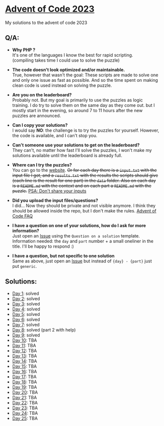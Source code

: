 # [Advent of Code 2023](https://adventofcode.com/2023)
My solutions to the advent of code 2023

## Q/A:
- **Why PHP ?**  
  It's one of the languages I know the best for rapid scripting.  
  (compiling takes time I could use to solve the puzzle)


- **The code doesn't look optimized and/or maintainable.**  
  True, however that wasn't the goal: These scripts are made
  to solve one and only one issue as fast as possible. And so the time
  spent on making clean code is used instead on solving the puzzle.


- **Are you on the leaderboard?**  
  Probably not. But my goal is primarily to use the puzzles as 
  logic training. I do try to solve them on the same day as they come out.
  but I mostly start in the evening, so around 7 to 11 hours after
  the new puzzles are announced.


- **Can I copy your solutions?**  
  I would say **NO**: the challenge is to try the puzzles for yourself.
  However, the code is available, and I can't stop you.


- **Can't someone use your solutions to get on the leaderboard?**  
  They can't, no matter how fast I'll solve the puzzles, 
  I won't make my solutions available until the leaderboard is already full.


- **Where can I try the puzzles?**  
  You can go to the [website](https://adventofcode.com/2023).
  ~~Or for each day there is a ``input.txt`` with the input file I got, and a 
  ``results.txt`` with the results the scripts should give 
  (each line is the result for one part) in the ``data`` folder.
  Also on each day is a ``README.md`` with the context and on each part a
  ``README.md`` with the puzzle.~~ 
  [PSA: Don't share your inputs](https://www.reddit.com/r/adventofcode/comments/18an94z/psa_dont_share_your_inputs_even_in_your_github/)


- **Did you upload the input files/questions?**  
  I did... Now they should be private and not visible anymore. I think they
  should be allowed inside the repo, but I don't make the rules.
  [Advent of Code FAQ](https://adventofcode.com/2023/about#faq_copying)
  

- **I have a question on one of your solutions, how do I ask for more information?**  
  Just open an 
  [Issue](https://github.com/TomKauffeld/advent-of-code-2023/issues/new?assignees=TomKauffeld&labels=documentation%2C+QA&projects=&template=question-on-a-solution.md&title=%5BQA%5D+%7Bday%7D+-+%7Bpart%7D+-+%7Bsummary%7D) 
  using the ``Question on a solution`` template.
  Information needed: the ``day`` and ``part`` number + a small oneliner 
  in the title. I'll be happy to respond :)


- **I have a question, but not specific to one solution**  
  Same as above, just open an
  [Issue](https://github.com/TomKauffeld/advent-of-code-2023/issues/new?assignees=TomKauffeld&labels=documentation%2C+QA&projects=&template=question-on-a-solution.md&title=%5BQA%5D+generic+-+%7Bsummary%7D) 
  but instead of ``{day} - {part}`` just put ``generic``.


## Solutions:
* [Day 1](day01/README.md): solved
* [Day 2](day02/README.md): solved
* [Day 3](day03/README.md): solved
* [Day 4](day04/README.md): solved
* [Day 5](day05/README.md): solved
* [Day 6](day06/README.md): solved
* [Day 7](day07/README.md): solved
* [Day 8](day08/README.md): solved (part 2 with help)
* [Day 9](day09/README.md): solved
* [Day 10](day10/README.md): TBA
* [Day 11](day11/README.md): TBA
* [Day 12](day12/README.md): TBA
* [Day 13](day13/README.md): TBA
* [Day 14](day14/README.md): TBA
* [Day 15](day15/README.md): TBA
* [Day 16](day16/README.md): TBA
* [Day 17](day17/README.md): TBA
* [Day 18](day18/README.md): TBA
* [Day 19](day19/README.md): TBA
* [Day 20](day20/README.md): TBA
* [Day 21](day21/README.md): TBA
* [Day 22](day22/README.md): TBA
* [Day 23](day23/README.md): TBA
* [Day 24](day24/README.md): TBA
* [Day 25](day25/README.md): TBA
